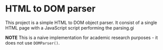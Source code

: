 # HTML to DOM parser

This project is a simple HTML to DOM object parser. It consist of a single HTML page with a JavaScript script performing the parsing.gi

**NOTE** This is a naive implementation for academic research purposes - it does not use `DOMParser()`.
